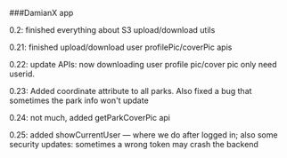 ###DamianX app

0.2: finished everything about S3 upload/download utils

0.21: finished upload/download user profilePic/coverPic apis

0.22: update APIs: now downloading user profile pic/cover pic only need userid.

0.23: Added coordinate attribute to all parks. Also fixed a bug that sometimes the park info won't update

0.24: not much, added getParkCoverPic api

0.25: added showCurrentUser — where we do after logged in; also some security updates: sometimes a wrong token may crash the backend